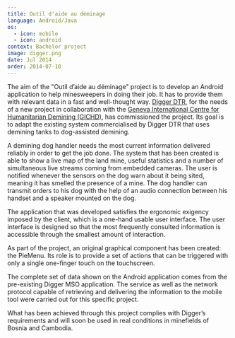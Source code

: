 ```yaml
---
title: Outil d'aide au déminage
language: Android/Java
os:
  - icon: mobile
  - icon: android
context: Bachelor project
image: digger.png
date: Jul 2014
order: 2014-07-10
---
```


The aim of the "Outil d’aide au déminage" project is to develop an Android application to help minesweepers in doing their job. It has to provide them with relevant data in a fast and well-thought way. [Digger DTR](http://dtr.digger.ch/), for the needs of a new project in collaboration with the [Geneva International Centre for Humanitarian Demining (GICHD)](http://www.gichd.org/), has commissioned the project. Its goal is to adapt the existing system commercialised by Digger DTR that uses demining tanks to dog-assisted demining.

A demining dog handler needs the most current information delivered reliably in order to get the job done. The system that has been created is able to show a live map of the land mine, useful statistics and a number of simultaneous live streams coming from embedded cameras. The user is notified whenever the sensors on the dog warn about it being sited, meaning it has smelled the presence of a mine. The dog handler can transmit orders to his dog with the help of an audio connection between his handset and a speaker mounted on the dog.

The application that was developed satisfies the ergonomic exigency imposed by the client, which is a one-hand usable user interface. The user interface is designed so that the most frequently consulted information is accessible through the smallest amount of interaction.

As part of the project, an original graphical component has been created: the PieMenu. Its role is to provide a set of actions that can be triggered with only a single one-finger touch on the touchscreen.

The complete set of data shown on the Android application comes from the pre-existing Digger MSO application. The service as well as the network protocol capable of retrieving and delivering the information to the mobile tool were carried out for this specific project.

What has been achieved through this project complies with Digger’s requirements and will soon be used in real conditions in minefields of Bosnia and Cambodia.